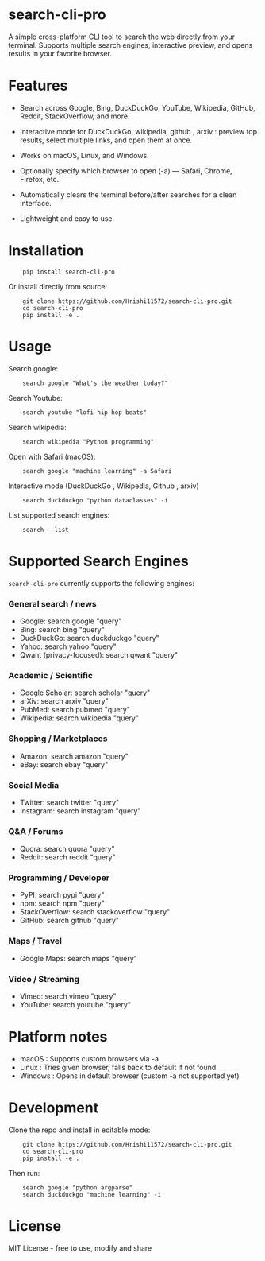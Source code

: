 # search-cli-pro

A simple cross-platform CLI tool to search the web directly from your terminal.
Supports multiple search engines, interactive preview, and opens results in your favorite browser.

# Features

- Search across Google, Bing, DuckDuckGo, YouTube, Wikipedia, GitHub, Reddit, StackOverflow, and more.

- Interactive mode for DuckDuckGo, wikipedia, github , arxiv : preview top results, select multiple links, and open them at once.
  
- Works on macOS, Linux, and Windows.

- Optionally specify which browser to open (-a) — Safari, Chrome, Firefox, etc.

- Automatically clears the terminal before/after searches for a clean interface.
  
- Lightweight and easy to use.

# Installation

        pip install search-cli-pro

Or install directly from source:

        git clone https://github.com/Hrishi11572/search-cli-pro.git
        cd search-cli-pro
        pip install -e .

# Usage

Search google:

        search google "What's the weather today?"

Search Youtube:

        search youtube "lofi hip hop beats"

Search wikipedia:

        search wikipedia "Python programming"

Open with Safari (macOS):

        search google "machine learning" -a Safari

Interactive mode (DuckDuckGo , Wikipedia, Github , arxiv)

        search duckduckgo "python dataclasses" -i


List supported search engines:

        search --list

# Supported Search Engines
`search-cli-pro` currently supports the following engines:

### General search / news

- Google: search google "query"
- Bing: search bing "query"
- DuckDuckGo: search duckduckgo "query"
- Yahoo: search yahoo "query"
- Qwant (privacy-focused): search qwant "query"

### Academic / Scientific

- Google Scholar: search scholar "query"
- arXiv: search arxiv "query"
- PubMed: search pubmed "query"
- Wikipedia: search wikipedia "query"

### Shopping / Marketplaces

- Amazon: search amazon "query"
- eBay: search ebay "query"

### Social Media

- Twitter: search twitter "query"
- Instagram: search instagram "query"

### Q&A / Forums

- Quora: search quora "query"
- Reddit: search reddit "query"

### Programming / Developer

- PyPI: search pypi "query"
- npm: search npm "query"
- StackOverflow: search stackoverflow "query"
- GitHub: search github "query"

### Maps / Travel

- Google Maps: search maps "query"

### Video / Streaming

- Vimeo: search vimeo "query"
- YouTube: search youtube "query"

# Platform notes

- macOS : Supports custom browsers via -a
- Linux : Tries given browser, falls back to default if not found
- Windows : Opens in default browser (custom -a not supported yet)

# Development

Clone the repo and install in editable mode:

        git clone https://github.com/Hrishi11572/search-cli-pro.git
        cd search-cli-pro
        pip install -e . 

Then run:

        search google "python argparse"
        search duckduckgo "machine learning" -i

# License

MIT License - free to use, modify and share
